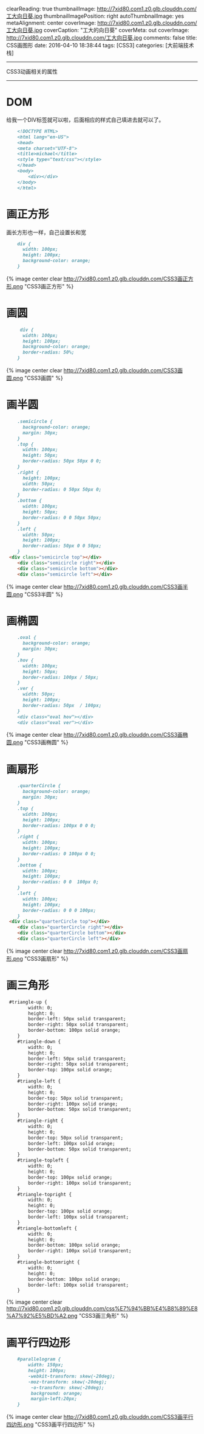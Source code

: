 clearReading: true
thumbnailImage: http://7xid80.com1.z0.glb.clouddn.com/工大向日葵.jpg
thumbnailImagePosition: right
autoThumbnailImage: yes
metaAlignment: center
coverImage: http://7xid80.com1.z0.glb.clouddn.com/工大向日葵.jpg
coverCaption: "工大的向日葵"
coverMeta: out
coverImage: http://7xid80.com1.z0.glb.clouddn.com/工大向日葵.jpg
comments: false
title: CSS画图形
date: 2016-04-10 18:38:44
tags: [CSS3]
categories: [大前端技术栈]

---
CSS3动画相关的属性
<!-- more -->
***
# DOM
 给我一个DIV标签就可以啦，后面相应的样式自己填进去就可以了。
``` markdown
    <!DOCTYPE HTML>
    <html lang="en-US">
    <head>
	<meta charset="UTF-8">
	<title>michael</title>
    <style type="text/css"></style>
    </head>
    <body>
	    <div></div>
    </body>
    </html>
```
# 画正方形

画长方形也一样，自己设置长和宽
``` markdown
    div {
      width: 100px;
      height: 100px;
      background-color: orange;
    }
```
{% image  center clear  http://7xid80.com1.z0.glb.clouddn.com/CSS3画正方形.png "CSS3画正方形" %}

# 画圆
``` markdown
     div {
      width: 100px;
      height: 100px;
      background-color: orange;
      border-radius: 50%;
    }
```
{% image  center clear  http://7xid80.com1.z0.glb.clouddn.com/CSS3画圆.png "CSS3画圆" %}


# 画半圆
``` markdown  
    .semicircle {
      background-color: orange;
      margin: 30px;
    }
    .top {
      width: 100px;
      height: 50px;
      border-radius: 50px 50px 0 0;
    }
    .right {
      height: 100px;
      width: 50px;
      border-radius: 0 50px 50px 0;
    }
    .bottom {
      width: 100px;
      height: 50px;
      border-radius: 0 0 50px 50px;
    }
    .left {
      width: 50px;
      height: 100px;
      border-radius: 50px 0 0 50px;
    }
 <div class="semicircle top"></div>
	<div class="semicircle right"></div>
	<div class="semicircle bottom"></div>
	<div class="semicircle left"></div>
```
 	
{% image  center clear  http://7xid80.com1.z0.glb.clouddn.com/CSS3画半圆.png "CSS3半圆" %}	
# 画椭圆
``` markdown     
    .oval {
      background-color: orange;
      margin: 30px;
    }
    .hov {
      width: 100px;
      height: 50px;
      border-radius: 100px / 50px;
    }
    .ver {
      width: 50px;
      height: 100px;
      border-radius: 50px  / 100px;
    }
    <div class="oval hov"></div>
	<div class="oval ver"></div>
```
{% image  center clear  http://7xid80.com1.z0.glb.clouddn.com/CSS3画椭圆.png "CSS3画椭圆" %}	


# 画扇形
``` markdown     
    .quarterCircle {
      background-color: orange;
      margin: 30px;      
    }
    .top {
      width: 100px;
      height: 100px;
      border-radius: 100px 0 0 0;
    }
    .right {
      width: 100px;
      height: 100px;
      border-radius: 0 100px 0 0;
    }
    .bottom {
      width: 100px;
      height: 100px;
      border-radius: 0 0  100px 0;
    }
    .left {
      width: 100px;
      height: 100px;
      border-radius: 0 0 0 100px;
    } 
 <div class="quarterCircle top"></div>
	<div class="quarterCircle right"></div>
	<div class="quarterCircle bottom"></div>
	<div class="quarterCircle left"></div>   
```
{% image  center clear  http://7xid80.com1.z0.glb.clouddn.com/CSS3画扇形.png "CSS3画扇形" %}	



# 画三角形
``` markdown
 #triangle-up {
    	width: 0;
    	height: 0;
    	border-left: 50px solid transparent;
    	border-right: 50px solid transparent;
    	border-bottom: 100px solid orange;
	}
	#triangle-down {
    	width: 0;
    	height: 0;
    	border-left: 50px solid transparent;
    	border-right: 50px solid transparent;
    	border-top: 100px solid orange;
	}
	#triangle-left {
    	width: 0;
    	height: 0;
    	border-top: 50px solid transparent;
    	border-right: 100px solid orange;
    	border-bottom: 50px solid transparent;
	}
	#triangle-right {
    	width: 0;
    	height: 0;
    	border-top: 50px solid transparent;
    	border-left: 100px solid orange;
    	border-bottom: 50px solid transparent;
	}
	#triangle-topleft {
    	width: 0;
    	height: 0;
    	border-top: 100px solid orange;
    	border-right: 100px solid transparent;
	}
	#triangle-topright {
    	width: 0;
    	height: 0;
    	border-top: 100px solid orange;
    	border-left: 100px solid transparent;
	}
	#triangle-bottomleft {
    	width: 0;
    	height: 0;
    	border-bottom: 100px solid orange;
    	border-right: 100px solid transparent;
	}
	#triangle-bottomright {
    	width: 0;
    	height: 0;
    	border-bottom: 100px solid orange;
    	border-left: 100px solid transparent;
	}
```
{% image  center clear  http://7xid80.com1.z0.glb.clouddn.com/css%E7%94%BB%E4%B8%89%E8%A7%92%E5%BD%A2.png "CSS3画三角形" %}	

# 画平行四边形
``` markdown
    #parallelogram { 
        width: 150px; 
        height: 100px; 
        -webkit-transform: skew(-20deg); 
        -moz-transform: skew(-20deg);
         -o-transform: skew(-20deg); 
         background: orange;
         margin-left:20px; 
    }
```

{% image  center clear  http://7xid80.com1.z0.glb.clouddn.com/CSS3画平行四边形.png "CSS3画平行四边形" %}	








